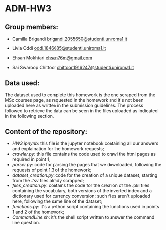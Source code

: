 # ADM-HW3

## Group members:

- Camilla Brigandì
  brigandi.2055650@studenti.uniroma1.it

- Livia Oddi
  oddi.1846085@studenti.uniroma1.it

- Ehsan Mokhtari
  ehsan76m@gmail.com

- Sai Swaroop Chittoor
  chittoor.1916247@studenti.uniroma1.it

## Data used:
The dataset used to complete this homework is the one scraped from the MSc courses page, as requested in the homework and it's not been uploaded here as written in the submission guidelines. The process followed to retrieve the data can be seen in the files uploaded as indicated in the following section. 

## Content of the repository:
- *HW3.ipnynb*: this file is the jupyter notebook containing all our answers and explaination for the homework requests;
- *crawler.py*: this file contains the code used to crawl the html pages as required in point 1;
- *parser.py*: code for parsing the pages that we downloaded, following the requests of point 1.3 of the homework;
- *dataset_creation.py*: code for the creation of a unique dataset, starting from the *.tsv* files alrady scrapped;
- *files_creation.py*: contains the code for the creation of the .pkl files containing the vocabulary, both versions of the inverted index and a dictionary used for currency conversion; such files aren't uploaded here, following the same line of the dataset;
- *functions.py*: it's a python script containing the functions used in points 1 and 2 of the homework;
- *CommandLine.sh*: it's the shell script written to answer the command line question.
